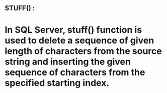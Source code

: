 ## STUFF() :
# In SQL Server, stuff() function is used to delete a sequence of given length of characters from the source string and inserting the given sequence of characters from the specified starting index. 